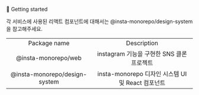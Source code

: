 🚀 Getting started

각 서비스에 사용된 리액트 컴포넌트에 대해서는 @insta-monorepo/design-system 을 참고해주세요.

<table>
<tbody>
 <tr>
  <td align="center">Package name</td>
  <td align="center">Description</td>
  </tr>
  <tr>
  <td align="center">@insta-monorepo/web</td>
  <td align="center">instagram 기능을 구현한 SNS 클론 프로젝트</td>
  </tr>
  <tr>
  <td align="center">@insta-monorepo/design-system</td>
  <td align="center">insta-monorepo 디자인 시스템 UI 및 React 컴포넌트</td>
  </tr>
</tbody>
</table>
